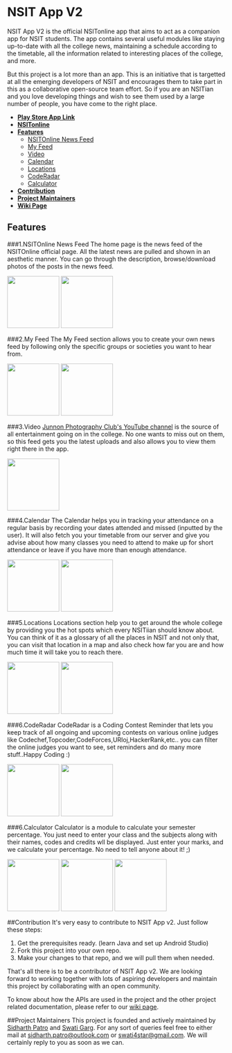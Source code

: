 # NSIT App V2
NSIT App V2 is the official NSITonline app that aims to act as a companion app for NSIT students. The app contains several useful modules like staying up-to-date with all the college news, maintaining a schedule according to the timetable, all the information related to interesting places of the college, and more.

But this project is a lot more than an app. This is an initiative that is targetted at all the emerging developers of NSIT and encourages them to take part in this as a collaborative open-source team effort. So if you are an NSITian and you love developing things and wish to see them used by a large number of people, you have come to the right place. 

+ **[Play Store App Link](https://play.google.com/store/apps/details?id=nsit.app.com.nsitapp)**
+ **[NSITonline](http://www.nsitonline.in)**
+ **[Features](#features)**
  + [NSITOnline News Feed](#1nsitonline-news-feed)
  + [My Feed](#2my-feed)
  + [Video](#3video)
  + [Calendar](#4calendar)
  + [Locations](#5locations)
  + [CodeRadar](#6coderadar)
  + [Calculator](#7calculator)
+ **[Contribution](#contribution)**
+ **[Project Maintainers](#project-maintainers)**
+ **[Wiki Page](https://github.com/Swati4star/NSIT-App-v2/wiki)**


## Features
###1.NSITOnline News Feed
The home page is the news feed of the NSITOnline official page. All the latest news are pulled and shown in an aesthetic manner. You can go through the description, browse/download photos of the posts in the news feed.

<img src="/../master/screenshots/1.png" width="120">
<img src="/../master/screenshots/7.png" width="120">

###2.My Feed
The My Feed section allows you to create your own news feed by following only the specific groups or societies you want to hear from.

<img src="/../master/screenshots/2.png" width="120">
<img src="/../master/screenshots/3.png" width="120">

###3.Video
[Junnon Photography Club's YouTube channel](https://www.youtube.com/channel/UCu445B5LTXzkNr5eft8wNHg) is the source of all entertainment going on in the college. No one wants to miss out on them, so this feed gets you the latest uploads and also allows you to view them right there in the app. 

<img src="/../master/screenshots/4.png" width="120">


###4.Calendar
The Calendar helps you in tracking your attendance on a regular basis by recording your dates attended and missed (inputted by the user). It will also fetch you your timetable from our server and give you advise about how many classes you need to attend to make up for short attendance or leave if you have more than enough attendance.

<img src="/../master/screenshots/5.png" width="120">
<img src="/../master/screenshots/6.png" width="120">

###5.Locations
Locations section help you to get around the whole college by providing you the hot spots which every NSITiian should know about. You can think of it as a glossary of all the places in NSIT and not only that, you can visit that location in a map and also check how far you are and how much time it will take you to reach there.

<img src="/../master/screenshots/8.png" width="120">
<img src="/../master/screenshots/9.png" width="120">


###6.CodeRadar 
CodeRadar is a Coding Contest Reminder that lets you keep track of all ongoing and upcoming contests on various online judges like Codechef,Topcoder,CodeForces,URIoj,HackerRank,etc..  you can filter the online judges you want to see, set reminders and do many more stuff..Happy Coding :)


<img src="/../master/screenshots/10.png" width="120">
<img src="/../master/screenshots/11.png" width="120">

###6.Calculator 
Calculator is a module to calculate your semester percentage. You just need to enter your class and the subjects along with their names, codes and credits wll be displayed. Just enter your marks, and we calculate your percentage. No need to tell anyone about it! ;)


<img src="/../master/screenshots/cal1.png" width="120">
<img src="/../master/screenshots/cal2.png" width="120">
<img src="/../master/screenshots/cal3.png" width="120">



##Contribution
It's very easy to contribute to NSIT App v2. Just follow these steps:

1. Get the prerequisites ready. (learn Java and set up Android Studio)
2. Fork this project into your own repo.
3. Make your changes to that repo, and we will pull them when needed.

That's all there is to be a contributor of NSIT App v2. We are looking forward to working together with lots of aspiring developers and maintain this project by collaborating with an open community.

To know about how the APIs are used in the project and the other project related documentation, please refer to our [wiki page](https://github.com/Swati4star/NSIT-App-v2/wiki).

##Project Maintainers
This project is founded and actively maintained by [Sidharth Patro](https://github.com/sdpatro/) and [Swati Garg](https://github.com/Swati4star/). For any sort of queries feel free to either mail at sidharth.patro@outlook.com or swati4star@gmail.com. We will certainly reply to you as soon as we can.
